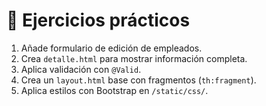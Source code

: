 # 🧪 Ejercicios prácticos

1. Añade formulario de edición de empleados.
2. Crea `detalle.html` para mostrar información completa.
3. Aplica validación con `@Valid`.
4. Crea un `layout.html` base con fragmentos (`th:fragment`).
5. Aplica estilos con Bootstrap en `/static/css/`.
